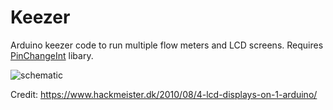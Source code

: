 # Keezer

Arduino keezer code to run multiple flow meters and LCD screens. Requires [PinChangeInt](https://github.com/GreyGnome/PinChangeInt) libary.

![schematic](schematic.png)

Credit: https://www.hackmeister.dk/2010/08/4-lcd-displays-on-1-arduino/ 
